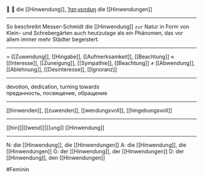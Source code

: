 💞 🔴 die [[Hinwendung]], [ˈhɪnˌvɛndʊŋ](https://youglish.com/pronounce/Hinwendung/german)
die [[Hinwendungen]]

---
So beschreibt Messer-Schmidt die [[Hinwendung]] `zur` Natur in Form von Klein- und Schrebergärten auch heutzutage als ein Phänomen, das vor allem immer mehr Städter begeistert.  


---
= [[Zuwendung]], [[Hingabe]], [[Aufmerksamkeit]], [[Beachtung]]
≈ [[Interesse]], [[Zuneigung]], [[Sympathie]], [[Beachtung]]
≠ [[Abwendung]], [[Ablehnung]], [[Desinteresse]], [[Ignoranz]]

---
devotion, dedication, turning towards  
преданность, посвящение, обращение

---
[[hinwenden]], [[zuwenden]], [[wendungsvoll]], [[hingebungsvoll]]

---
[[hin]]|[[wend]]|[[ung]]
[[Hinwendung]]


---
N: die [[Hinwendung]], die [[Hinwendungen]]
A: die [[Hinwendung]], die [[Hinwendungen]]
G: der [[Hinwendung]], der [[Hinwendungen]]
D: der [[Hinwendung]], den [[Hinwendungen]]


#Feminin 